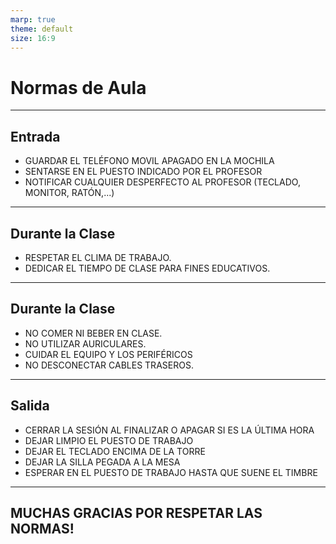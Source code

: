 ```yaml
---
marp: true
theme: default
size: 16:9
---
```


# Normas de Aula

---

## Entrada

- GUARDAR EL TELÉFONO MOVIL APAGADO EN LA MOCHILA
- SENTARSE EN EL PUESTO INDICADO POR EL PROFESOR
- NOTIFICAR CUALQUIER DESPERFECTO AL PROFESOR (TECLADO, MONITOR, RATÓN,...)

---

## Durante la Clase

- RESPETAR EL CLIMA DE TRABAJO.
- DEDICAR EL TIEMPO DE CLASE PARA FINES EDUCATIVOS.

---

## Durante la Clase

- NO COMER NI BEBER EN CLASE.
- NO UTILIZAR AURICULARES.
- CUIDAR EL EQUIPO Y LOS PERIFÉRICOS
- NO DESCONECTAR CABLES TRASEROS.

---

## Salida


- CERRAR LA SESIÓN AL FINALIZAR O APAGAR SI ES LA ÚLTIMA HORA
- DEJAR LIMPIO EL PUESTO DE TRABAJO
- DEJAR EL TECLADO ENCIMA DE LA TORRE
- DEJAR LA SILLA PEGADA A LA MESA
- ESPERAR EN EL PUESTO DE TRABAJO HASTA QUE SUENE EL TIMBRE

---

## MUCHAS GRACIAS POR RESPETAR LAS NORMAS!

